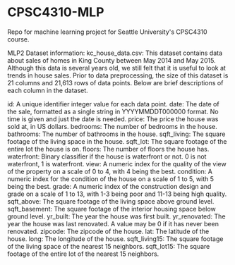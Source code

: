 # CPSC4310-MLP
Repo for machine learning project for Seattle University's CPSC4310 course.

MLP2 Dataset information:
kc_house_data.csv:
This dataset contains data about sales of homes in King County between May 2014 and May 2015. Although this data is several years old, we still felt that it is useful to look at trends in house sales. Prior to data preprocessing, the size of this dataset is 21 columns and 21,613 rows of data points. Below are brief descriptions of each column in the dataset.

id: A unique identifier integer value for each data point.
date: The date of the sale, formatted as a single string in YYYYMMDDT000000 format. No time is given and just the date is needed.
price: The price the house was sold at, in US dollars.
bedrooms: The number of bedrooms in the house.
bathrooms: The number of bathrooms in the house.
sqft_living: The square footage of the living space in the house.
sqft_lot: The square footage of the entire lot the house is on.
floors: The number of floors the house has.
waterfront: Binary classifier if the house is waterfront or not. 0 is not waterfront, 1 is waterfront.
view: A numeric index for the quality of the view of the property on a scale of 0 to 4, with 4 being the best.
condition: A numeric index for the condition of the house on a scale of 1 to 5, with 5 being the best.
grade: A numeric index of the construction design and grade on a scale of 1 to 13, with 1-3 being poor and 11-13 being high quality.
sqft_above: The square footage of the living space above ground level.
sqft_basement: The square footage of the interior housing space below ground level.
yr_built: The year the house was first built.
yr_renovated: The year the house was last renovated. A value may be 0 if it has never been renovated.
zipcode: The zipcode of the house.
lat: The latitude of the house.
long: The longitude of the house.
sqft_living15: The square footage of the living space of the nearest 15 neighbors.
sqft_lot15: The square footage of the entire lot of the nearest 15 neighbors.